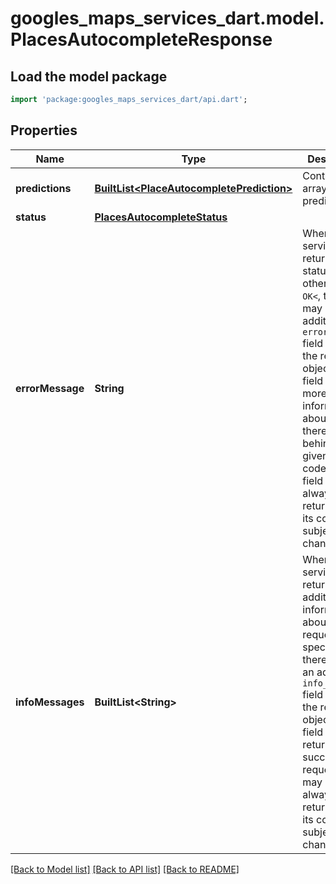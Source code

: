# googles_maps_services_dart.model.PlacesAutocompleteResponse

## Load the model package
```dart
import 'package:googles_maps_services_dart/api.dart';
```

## Properties
Name | Type | Description | Notes
------------ | ------------- | ------------- | -------------
**predictions** | [**BuiltList&lt;PlaceAutocompletePrediction&gt;**](PlaceAutocompletePrediction.md) | Contains an array of predictions.  | 
**status** | [**PlacesAutocompleteStatus**](PlacesAutocompleteStatus.md) |  | 
**errorMessage** | **String** | When the service returns a status code other than `OK<`, there may be an additional `error_message` field within the response object. This field contains more detailed information about thereasons behind the given status code. This field is not always returned, and its content is subject to change.  | [optional] 
**infoMessages** | **BuiltList&lt;String&gt;** | When the service returns additional information about the request specification, there may be an additional `info_messages` field within the response object. This field is only returned for successful requests. It may not always be returned, and its content is subject to change.  | [optional] 

[[Back to Model list]](../README.md#documentation-for-models) [[Back to API list]](../README.md#documentation-for-api-endpoints) [[Back to README]](../README.md)


